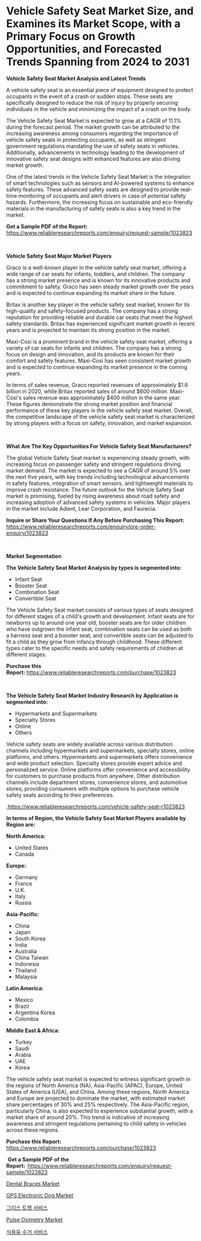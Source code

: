<p><h1>Vehicle Safety Seat Market Size, and Examines its Market Scope, with a Primary Focus on Growth Opportunities, and Forecasted Trends Spanning from 2024 to 2031</h1></p><p><strong>Vehicle Safety Seat Market Analysis and Latest Trends</strong></p>
<p><p>A vehicle safety seat is an essential piece of equipment designed to protect occupants in the event of a crash or sudden stops. These seats are specifically designed to reduce the risk of injury by properly securing individuals in the vehicle and minimizing the impact of a crash on the body.</p><p>The Vehicle Safety Seat Market is expected to grow at a CAGR of 11.1% during the forecast period. The market growth can be attributed to the increasing awareness among consumers regarding the importance of vehicle safety seats in protecting occupants, as well as stringent government regulations mandating the use of safety seats in vehicles. Additionally, advancements in technology leading to the development of innovative safety seat designs with enhanced features are also driving market growth.</p><p>One of the latest trends in the Vehicle Safety Seat Market is the integration of smart technologies such as sensors and AI-powered systems to enhance safety features. These advanced safety seats are designed to provide real-time monitoring of occupants and alert drivers in case of potential safety hazards. Furthermore, the increasing focus on sustainable and eco-friendly materials in the manufacturing of safety seats is also a key trend in the market.</p></p>
<p><strong>Get a Sample PDF of the Report:&nbsp;</strong> <a href="https://www.reliableresearchreports.com/enquiry/request-sample/1023823">https://www.reliableresearchreports.com/enquiry/request-sample/1023823</a></p>
<p>&nbsp;</p>
<p><strong>Vehicle Safety Seat Major Market Players</strong></p>
<p><p>Graco is a well-known player in the vehicle safety seat market, offering a wide range of car seats for infants, toddlers, and children. The company has a strong market presence and is known for its innovative products and commitment to safety. Graco has seen steady market growth over the years and is expected to continue expanding its market share in the future.</p><p>Britax is another key player in the vehicle safety seat market, known for its high-quality and safety-focused products. The company has a strong reputation for providing reliable and durable car seats that meet the highest safety standards. Britax has experienced significant market growth in recent years and is projected to maintain its strong position in the market.</p><p>Maxi-Cosi is a prominent brand in the vehicle safety seat market, offering a variety of car seats for infants and children. The company has a strong focus on design and innovation, and its products are known for their comfort and safety features. Maxi-Cosi has seen consistent market growth and is expected to continue expanding its market presence in the coming years.</p><p>In terms of sales revenue, Graco reported revenues of approximately $1.6 billion in 2020, while Britax reported sales of around $600 million. Maxi-Cosi's sales revenue was approximately $400 million in the same year. These figures demonstrate the strong market position and financial performance of these key players in the vehicle safety seat market. Overall, the competitive landscape of the vehicle safety seat market is characterized by strong players with a focus on safety, innovation, and market expansion.</p></p>
<p>&nbsp;</p>
<p><strong>What Are The Key Opportunities For Vehicle Safety Seat Manufacturers?</strong></p>
<p><p>The global Vehicle Safety Seat market is experiencing steady growth, with increasing focus on passenger safety and stringent regulations driving market demand. The market is expected to see a CAGR of around 5% over the next five years, with key trends including technological advancements in safety features, integration of smart sensors, and lightweight materials to improve crash resistance. The future outlook for the Vehicle Safety Seat market is promising, fueled by rising awareness about road safety and increasing adoption of advanced safety systems in vehicles. Major players in the market include Adient, Lear Corporation, and Faurecia.</p></p>
<p><strong>Inquire or Share Your Questions If Any Before Purchasing This Report:</strong> <a href="https://www.reliableresearchreports.com/enquiry/pre-order-enquiry/1023823">https://www.reliableresearchreports.com/enquiry/pre-order-enquiry/1023823</a></p>
<p>&nbsp;</p>
<p><strong>Market Segmentation</strong></p>
<p><strong>The Vehicle Safety Seat Market Analysis by types is segmented into:</strong></p>
<p><ul><li>Infant Seat</li><li>Booster Seat</li><li>Combination Seat</li><li>Convertible Seat</li></ul></p>
<p><p>The Vehicle Safety Seat market consists of various types of seats designed for different stages of a child's growth and development. Infant seats are for newborns up to around one year old, booster seats are for older children who have outgrown the infant seat, combination seats can be used as both a harness seat and a booster seat, and convertible seats can be adjusted to fit a child as they grow from infancy through childhood. These different types cater to the specific needs and safety requirements of children at different stages.</p></p>
<p><strong>Purchase this Report:&nbsp;</strong><a href="https://www.reliableresearchreports.com/purchase/1023823">https://www.reliableresearchreports.com/purchase/1023823</a></p>
<p>&nbsp;</p>
<p><strong>The Vehicle Safety Seat Market Industry Research by Application is segmented into:</strong></p>
<p><ul><li>Hypermarkets and Supermarkets</li><li>Specialty Stores</li><li>Online</li><li>Others</li></ul></p>
<p><p>Vehicle safety seats are widely available across various distribution channels including hypermarkets and supermarkets, specialty stores, online platforms, and others. Hypermarkets and supermarkets offers convenience and wide product selection. Specialty stores provide expert advice and personalized service. Online platforms offer convenience and accessibility for customers to purchase products from anywhere. Other distribution channels include department stores, convenience stores, and automotive stores, providing consumers with multiple options to purchase vehicle safety seats according to their preferences.</p></p>
<p><a href="https://www.reliableresearchreports.com/vehicle-safety-seat-r1023823">&nbsp;https://www.reliableresearchreports.com/vehicle-safety-seat-r1023823</a></p>
<p><strong>In terms of Region, the Vehicle Safety Seat Market Players available by Region are:</strong></p>
<p>
    <p> <strong> North America: </strong>
        <ul>
            <li>United States</li>
            <li>Canada</li>
        </ul>
        </p> 
    <p> <strong> Europe: </strong>
        <ul>
            <li>Germany</li>
            <li>France</li>
            <li>U.K.</li>
            <li>Italy</li>
            <li>Russia</li>
        </ul>
        </p> 
    <p> <strong> Asia-Pacific: </strong>
        <ul>
            <li>China</li>
            <li>Japan</li>
            <li>South Korea</li>
            <li>India</li>
            <li>Australia</li>
            <li>China Taiwan</li>
            <li>Indonesia</li>
            <li>Thailand</li>
            <li>Malaysia</li>
        </ul>
        </p> 
    <p> <strong> Latin America: </strong>
        <ul>
            <li>Mexico</li>
            <li>Brazil</li>
            <li>Argentina Korea</li>
            <li>Colombia</li>
        </ul>
        </p> 
    <p> <strong> Middle East & Africa: </strong>
        <ul>
            <li>Turkey</li>
            <li>Saudi</li>
            <li>Arabia</li>
            <li>UAE</li>
            <li>Korea</li>
        </ul>
    </p>
    </p>
<p><p>The vehicle safety seat market is expected to witness significant growth in the regions of North America (NA), Asia-Pacific (APAC), Europe, United States of America (USA), and China. Among these regions, North America and Europe are projected to dominate the market, with estimated market share percentages of 30% and 25% respectively. The Asia-Pacific region, particularly China, is also expected to experience substantial growth, with a market share of around 20%. This trend is indicative of increasing awareness and stringent regulations pertaining to child safety in vehicles across these regions.</p></p>
<p><strong>Purchase this Report: </strong><a href="https://www.reliableresearchreports.com/purchase/1023823">https://www.reliableresearchreports.com/purchase/1023823</a></p>
<p>&nbsp;<strong>Get a Sample PDF of the Report:&nbsp;&nbsp;</strong><a href="https://www.reliableresearchreports.com/enquiry/request-sample/1023823">https://www.reliableresearchreports.com/enquiry/request-sample/1023823</a></p>
<p><strong></strong></p>
<p><p><a href="https://www.linkedin.com/pulse/dental-braces-market-key-successful-business-strategy-forecast-hlane">Dental Braces Market</a></p><p><a href="https://github.com/pjcfca/Market-Research-Report-List-2/blob/main/gps-electronic-dog-market.md">GPS Electronic Dog Market</a></p><p><a href="https://github.com/royErdmtyan906778/Market-Research-Report-List-1/blob/main/599130854651.md">그리스 트랩 서비스</a></p><p><a href="https://www.linkedin.com/pulse/pulse-oximetry-market-exploring-share-trends-future-growth-cavill-cb67e">Pulse Oximetry Market</a></p><p><a href="https://github.com/valroy852/Market-Research-Report-List-1/blob/main/341123854652.md">식용유 수거 서비스</a></p></p>